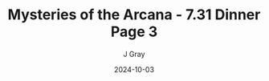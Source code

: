 ---
title: 'Mysteries of the Arcana - 7.31 Dinner Page 3'
alt: 'Mysteries of the Arcana'
date: '2024-10-03'
author: 'J Gray'
artist: 'Keira'
---